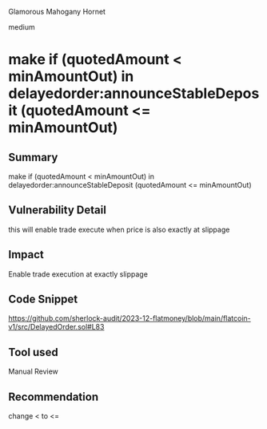 Glamorous Mahogany Hornet

medium

# make if (quotedAmount < minAmountOut) in delayedorder:announceStableDeposit (quotedAmount <= minAmountOut)

## Summary
make if (quotedAmount < minAmountOut) in delayedorder:announceStableDeposit (quotedAmount <= minAmountOut)

## Vulnerability Detail
this will enable trade execute when price is also exactly at slippage

## Impact
Enable trade execution at exactly slippage

## Code Snippet
https://github.com/sherlock-audit/2023-12-flatmoney/blob/main/flatcoin-v1/src/DelayedOrder.sol#L83

## Tool used

Manual Review

## Recommendation
change < to <=
